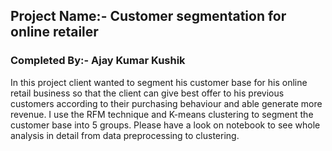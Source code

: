## Project Name:- Customer segmentation for online retailer 

### Completed By:- Ajay Kumar Kushik


In this project client wanted to segment his customer base for his online retail business so that the client can give best offer to his previous customers according to their purchasing behaviour and able generate more revenue. I use the RFM technique and K-means clustering to segment the customer base into 5 groups. Please have a look on notebook to see whole analysis in detail from data preprocessing to clustering.
